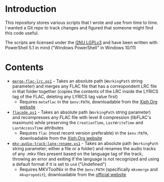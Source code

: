 # Introduction
This repository stores various scripts that I wrote and use from time to time. I wanted a Git repo to track changes and figured that someone might find this code useful.

The scripts are licensed under the [GNU LGPLv3](https://choosealicense.com/licenses/lgpl-3.0/) and have been written with PowerShell 5.1 in mind ("Windows PowerShell" in Windows 10/11)

# Contents
+ [`merge-flac-lrc.ps1`](./scripts/merge-flac-lrc.ps1) - Takes an absolute path (`WorkingPath` string parameter) and merges any FLAC file that has a correspondent LRC file in that folder together (copies the contents of the LRC inside the LYRICS tag of the FLAC, deleting any LYRICS tag value first)
  + Requires `metaflac` in the `$env:PATH`, downloadable from the [Xiph.Org website](https://xiph.org/flac/download.html)
+ [`flacode.ps1`](./scripts/flacode.ps1) - Takes an absolute path (`WorkingPath` string parameter) and recompresses any FLAC file with level 8 compression (libFLAC's maximum) while preserving the `CreationTime`, `LastWriteTime` and `LastAccessTime` attributes
  + Requires `flac` (most recent version preferable) in the `$env:PATH`, downloadable from the [Xiph.Org website](https://xiph.org/flac/download.html)
+ [`mkv-audio-track-lang-rename.ps1`](./scripts/mkv-audio-track-lang-rename.ps1) - Takes an absolute path (`WorkingPath` string parameter; either a file or a folder) and renames the audio tracks of any .mkv files present based on the language tag of the track, throwing an error and exiting if the language is not recognized and using a default format if it is set to `und` ("Undefined")
  + Requires MKVToolNix in the the `$env:PATH` (specifically `mkvmerge` and `mkvpropedit`), downloadable from the [official website](https://mkvtoolnix.download/)
